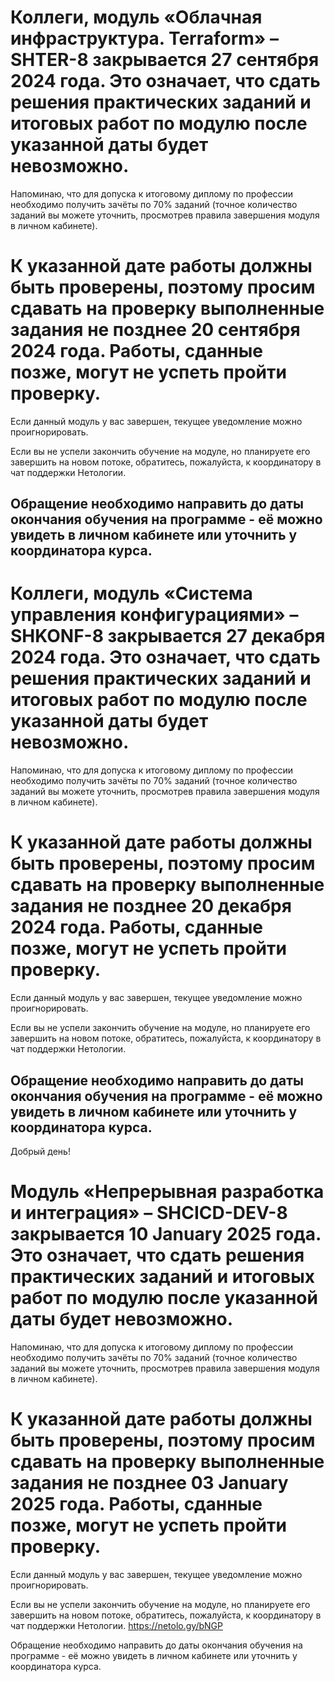 # Коллеги, модуль «Облачная инфраструктура. Terraform» – SHTER-8 закрывается 27 сентября 2024 года. Это означает, что сдать решения практических заданий и итоговых работ по модулю после указанной даты будет невозможно.

Напоминаю, что для допуска к итоговому диплому по профессии необходимо получить зачёты по 70% заданий (точное количество заданий вы можете уточнить, просмотрев правила завершения модуля в личном кабинете).

# К указанной дате работы должны быть проверены, поэтому просим сдавать на проверку выполненные задания не позднее 20 сентября 2024 года. Работы, сданные позже, могут не успеть пройти проверку.

Если данный модуль у вас завершен, текущее уведомление можно проигнорировать.

Если вы не успели закончить обучение на модуле, но планируете его завершить на новом потоке, обратитесь, пожалуйста, к координатору в чат поддержки Нетологии.

Обращение необходимо направить до даты окончания обучения на программе - её можно увидеть в личном кабинете или уточнить у координатора курса.
----------------------------------------------------------------------------------------------------------------------------------------------------------------------

# Коллеги, модуль «Система управления конфигурациями» – SHKONF-8 закрывается 27 декабря 2024 года. Это означает, что сдать решения практических заданий и итоговых работ по модулю после указанной даты будет невозможно.

Напоминаю, что для допуска к итоговому диплому по профессии необходимо получить зачёты по 70% заданий (точное количество заданий вы можете уточнить, просмотрев правила завершения модуля в личном кабинете).

# К указанной дате работы должны быть проверены, поэтому просим сдавать на проверку выполненные задания не позднее 20 декабря 2024 года. Работы, сданные позже, могут не успеть пройти проверку.

Если данный модуль у вас завершен, текущее уведомление можно проигнорировать.

Если вы не успели закончить обучение на модуле, но планируете его завершить на новом потоке, обратитесь, пожалуйста, к координатору в чат поддержки Нетологии.

Обращение необходимо направить до даты окончания обучения на программе - её можно увидеть в личном кабинете или уточнить у координатора курса.
----------------------------------------------------------------------------------------------------------------------------------------------------------------------

Добрый день!
# Модуль «Непрерывная разработка и интеграция» – SHCICD-DEV-8 закрывается 10 January 2025 года. Это означает, что сдать решения практических заданий и итоговых работ по модулю после указанной даты будет невозможно.

Напоминаю, что для допуска к итоговому диплому по профессии необходимо получить зачёты по 70% заданий (точное количество заданий вы можете уточнить, просмотрев правила завершения модуля в личном кабинете).

# К указанной дате работы должны быть проверены, поэтому просим сдавать на проверку выполненные задания не позднее 03 January 2025 года. Работы, сданные позже, могут не успеть пройти проверку.

Если данный модуль у вас завершен, текущее уведомление можно проигнорировать.

Если вы не успели закончить обучение на модуле, но планируете его завершить на новом потоке, обратитесь, пожалуйста, к координатору в чат поддержки Нетологии. https://netolo.gy/bNGP

Обращение необходимо направить до даты окончания обучения на программе - её можно увидеть в личном кабинете или уточнить у координатора курса.















